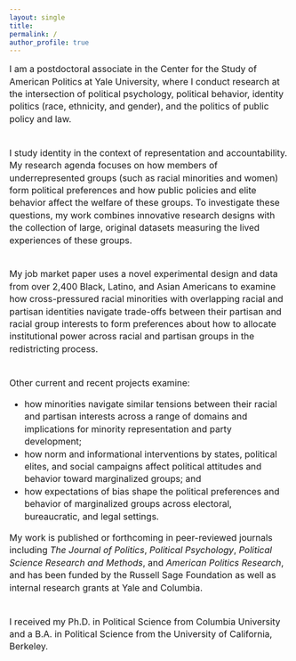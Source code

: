 ```yaml
---
layout: single
title:
permalink: /
author_profile: true
---
```


<font style="font-size: 16px; line-height: 1.4em;">
I am a postdoctoral associate in the Center for the Study of American Politics at Yale University, where I conduct research at the intersection of political psychology, political behavior, identity politics (race, ethnicity, and gender), and the politics of public policy and law.<br /><br />

I study identity in the context of representation and accountability. My research agenda focuses on how members of underrepresented groups (such as racial minorities and women) form political preferences and how public policies and elite behavior affect the welfare of these groups. To investigate these questions, my work combines innovative research designs with the collection of large, original datasets measuring the lived experiences of these groups.<br /><br /> 

My job market paper uses a novel experimental design and data from over 2,400 Black, Latino, and Asian Americans to examine how cross-pressured racial minorities with overlapping racial and partisan identities navigate trade-offs between their partisan and racial group interests to form preferences about how to allocate institutional power across racial and partisan groups in the redistricting process.<br /><br />

Other current and recent projects examine:
<ul>
<li>how minorities navigate similar tensions between their racial and partisan interests across a range of domains and implications for minority representation and party development; </li>
<li>how norm and informational interventions by states, political elites, and social campaigns affect political attitudes and behavior toward marginalized groups; and</li>
<li>how expectations of bias shape the political preferences and behavior of marginalized groups across electoral, bureaucratic, and legal settings.</li>
</ul>

My work is published or forthcoming in peer-reviewed journals including <i>The Journal of Politics</i>, <i>Political Psychology</i>, <i>Political Science Research and Methods</i>, and <i>American Politics Research</i>, and has been funded by the Russell Sage Foundation as well as internal research grants at Yale and Columbia.<br /><br />

I received my Ph.D. in Political Science from Columbia University and a B.A. in Political Science from the University of California, Berkeley.
</font>
